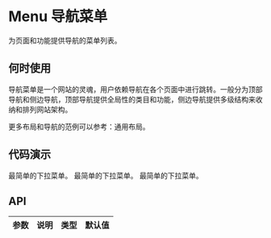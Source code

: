 
# Menu 导航菜单

为页面和功能提供导航的菜单列表。

## 何时使用

导航菜单是一个网站的灵魂，用户依赖导航在各个页面中进行跳转。一般分为顶部导航和侧边导航，顶部导航提供全局性的类目和功能，侧边导航提供多级结构来收纳和排列网站架构。

更多布局和导航的范例可以参考：通用布局。

## 代码演示

<nt-example>
  <nt-example-showcase>
    <demo-menu-basic></demo-menu-basic>
  </nt-example-showcase>
  <nt-example-legend title="基本">最简单的下拉菜单。</nt-example-legend>
  <nt-example-code [code]="basicCode"></nt-example-code>
</nt-example>

<nt-example>
  <nt-example-showcase>
    <demo-menu-align></demo-menu-align>
  </nt-example-showcase>
  <nt-example-legend title="基本">最简单的下拉菜单。</nt-example-legend>
  <nt-example-code [code]="alignCode"></nt-example-code>
</nt-example>

<nt-example>
  <nt-example-showcase>
    <demo-menu-nested></demo-menu-nested>
  </nt-example-showcase>
  <nt-example-legend title="基本">最简单的下拉菜单。</nt-example-legend>
  <nt-example-code [code]="nestedCode"></nt-example-code>
</nt-example>

## API

| 参数 | 说明 | 类型 | 默认值 |
| --- | --- | --- | --- |
